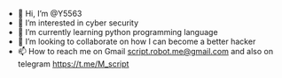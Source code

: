 - 👋 Hi, I’m @Y5563
- 👀 I’m interested in cyber security
- 🌱 I’m currently learning  python programming language
- 💞️ I’m looking to collaborate on how I can become a better hacker
- 📫 How to reach me on Gmail script.robot.me@gmail.com and also on telegram https://t.me/M_script

<!---
Y5563/Y5563 is a ✨ special ✨ repository because its `README.md` (this file) appears on your GitHub profile.
You can click the Preview link to take a look at your changes.
--->
